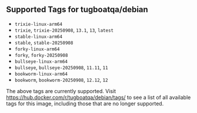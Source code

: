 ## Supported Tags for tugboatqa/debian

* `trixie-linux-arm64`
* `trixie`, `trixie-20250908`, `13.1`, `13`, `latest`
* `stable-linux-arm64`
* `stable`, `stable-20250908`
* `forky-linux-arm64`
* `forky`, `forky-20250908`
* `bullseye-linux-arm64`
* `bullseye`, `bullseye-20250908`, `11.11`, `11`
* `bookworm-linux-arm64`
* `bookworm`, `bookworm-20250908`, `12.12`, `12`

The above tags are currently supported. Visit https://hub.docker.com/r/tugboatqa/debian/tags/ to see a list of all available tags for this image, including those that are no longer supported.
